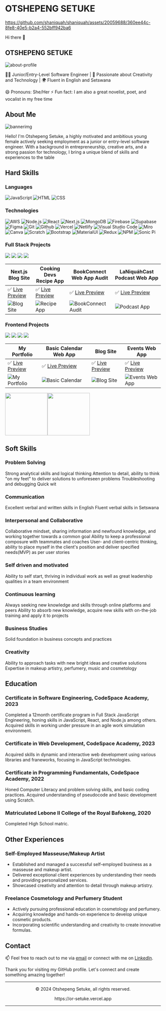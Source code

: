 # OTSHEPENG SETUKE



https://github.com/shaniquah/shaniquah/assets/20059688/360ee44c-8fe8-40e5-b2a4-552bff942ba6



Hi there 👋

## OTSHEPENG SETUKE


![about-profile](https://github.com/shaniquah/shaniquah/assets/20059688/83c0f8c4-5075-4444-8c06-bb4070db3ef3)

👩‍💻 Junior/Entry-Level Software Engineer | 🌟 Passionate about Creativity and Technology | 🌍 Fluent in English and Setswana

😄 Pronouns: She/Her
⚡ Fun fact: I am also a great novelist, poet, and vocalist in my free time

## About Me

![bannerimg](https://github.com/shaniquah/shaniquah/assets/20059688/2ed8c74b-caec-4027-b605-dc695615e7f5)


Hello! I'm Otshepeng Setuke, a highly motivated and ambitious young female actively seeking employment as a junior or entry-level software engineer. With a background in entrepreneurship, creative arts, and a strong passion for technology, I bring a unique blend of skills and experiences to the table

## Hard Skills

### Languages

![JavaScript](https://img.shields.io/badge/-JavaScript-000?&logo=JavaScript) ![HTML](https://img.shields.io/badge/-HTML5-000?&logo=HTML5) ![CSS](https://img.shields.io/badge/-CSS3-000?&logo=CSS3)

### Technologies

![AWS](https://img.shields.io/badge/-AWS-000?&logo=Amazon-AWS&logoColor=F90) ![Node.js](https://img.shields.io/badge/-Node.js-000?&logo=node.js) ![React](https://img.shields.io/badge/-React-000?&logo=React) ![Next.js](https://img.shields.io/badge/-Next.js-000?&logo=Next.js) ![MongoDB](https://img.shields.io/badge/-MongoDB-000?&logo=MongoDB) ![Firebase](https://img.shields.io/badge/-Firebase-000?&logo=Firebase) ![Supabase](https://img.shields.io/badge/-Supabase-000?&logo=Supabase) ![Figma](https://img.shields.io/badge/-Figma-000?&logo=Figma) ![Git](https://img.shields.io/badge/-Git-000?&logo=Git) ![Github](https://img.shields.io/badge/-Github-000?&logo=GitHub) ![Vercel](https://img.shields.io/badge/-Vercel-000?&logo=Vercel) ![Netlify](https://img.shields.io/badge/-Netlify-000?&logo=Netlify) ![Visual Studio Code](https://img.shields.io/badge/-Visual%20Studio%20Code-000?&logo=Visual%20Studio%20Code) ![Miro](https://img.shields.io/badge/-Miro-000?&logo=Miro) ![Canva](https://img.shields.io/badge/-Canva-000?&logo=Canva) ![Scratch](https://img.shields.io/badge/-Scratch-000?&logo=Scratch) ![Bootstrap](https://img.shields.io/badge/-Bootstrap-000?&logo=Bootstrap) ![MaterialUI](https://img.shields.io/badge/-MaterialUI-000?&logo=MUI) ![Redux](https://img.shields.io/badge/-Redux-000?&logo=Redux) ![NPM](https://img.shields.io/badge/-NPM-000?&logo=npm) ![Sonic Pi](https://img.shields.io/badge/-Sonic%20Pi-000?&logo=Sonic%20Pi)

### Full Stack Projects

[![](https://img.shields.io/badge/-💻📰Blog%20Site-000)](https://github.com/shaniquah/next-blog) [![](https://img.shields.io/badge/-🍽️Recipe%20App-000)](https://github.com/CodeSpace/ASE/groupA/) [![](https://img.shields.io/badge/-📖📚Book%20Connect-000)](https://github.com/shaniquah/OTSSET869_bcl2302_Chanique_OtshepengSetuke_IWA19_01) [![](https://img.shields.io/badge/-🎙️🎧LaNiquáhCast-000)](https://github.com/shaniquah/LaNiquahCast)

Next.js Blog Site | Cooking Devs Recipe App | BookConnect Web App Audit | LaNiquáhCast Podcast Web App
----------------- | -------------------- | -------------- | ---------
✅ [Live Preview](https://myblogg-h8hs2rqno-otshepeng-setukes-projects.vercel.app/index.html) | ✅ [Live Preview](https://cooking-devs.vercel.app/index.html) | ✅ [Live Preview](https://bookconnect-ors.netlify.app/) | ✅ [Live Preview](podcastapp)
![Blog Site](https://github.com/shaniquah/shaniquah/assets/20059688/e41312e4-78c7-4e91-a260-ebba721a3a71) | ![Recipe App](https://github.com/shaniquah/shaniquah/assets/20059688/1499b1a6-732c-4cc6-aa69-89109d749307) | ![BookConnect Audit](https://github.com/shaniquah/shaniquah/assets/20059688/ebde4a1d-0733-43ad-a0c5-6ec2f1f36d98) | ![Podcast App]()


### Frontend Projects

[![](https://img.shields.io/badge/-💼📋Portfolio-000)](https://github.com/shaniquah/tailwind-portfolio) [![](https://img.shields.io/badge/-📆%20Web%20Calendar-000)](https://github.com/shaniquah/web-calendar) [![](https://img.shields.io/badge/-📰💻%20Blog-000)](https://github.com/shaniquah/nextjs-blog) [![](https://img.shields.io/badge/-🌐☑️Events%20Web%20App-000)](https://github.com/shaniquah/udemy-nextjs)

My Portfolio | Basic Calendar Web App | Blog Site | Events Web App
--------------- | ----------------- | -------------------- | ---------------------
✅ [Live Preview](or-setuks.vercel.app/index.html) | ✅ [Live Preview](https://web-calendar-app-orsetuke.netlify.app/index.html) | ✅ [Live Preview](https://myblogg-seven.vercel.app/index.html) | ✅ [Live Preview](https://nextjs-events-app-beta.vercel.app/index.html) 
![My Portfolio](https://github.com/shaniquah/shaniquah/assets/20059688/d4f830a7-500a-4f9d-a963-73feb0c1b365) | ![Basic Calendar](https://github.com/shaniquah/shaniquah/assets/20059688/792050af-9eab-4d4c-b21c-f5643c2f0926) | ![Blog Site](https://github.com/shaniquah/shaniquah/assets/20059688/e41312e4-78c7-4e91-a260-ebba721a3a71) | ![Events Web App](https://github.com/shaniquah/shaniquah/assets/20059688/194432b6-67a8-4e3f-aa37-d857dbf8f675)

<img height="137px" src="https://github-readme-stats.vercel.app/api?username=shaniquah&hide_title=true&hide_border=true&show_icons=true&include_all_commits=true&count_private=true&line_height=21&text_color=000&icon_color=000&bg_color=0,ea6161,ffc64d,fffc4d,52fa5a&theme=graywhite" /><img height="137px" src="https://github-readme-stats.vercel.app/api/top-langs/?username=shaniquah&hide=html&hide_title=true&hide_border=true&layout=compact&langs_count=6&exclude_repo=comp426,Redventures-Movie-Quotes&text_color=000&icon_color=fff&bg_color=0,52fa5a,4dfcff,c64dff&theme=graywhite" />

## Soft Skills

### Problem Solving
Strong analytical skills and logical thinking
Attention to detail, ability to think "on my feet" to deliver solutions to unforeseen problems
Troubleshooting and debugging 
Quick wit

### Communication
Excellent verbal and written skills in English
Fluent verbal skills in Setswana

### Interpersonal and Collaborative
Collaborative mindset, sharing information and newfound knowledge, and working together towards a common goal
Ability to keep a professional composure with teammates and coaches
User- and client-centric thinking, ability to place myself in the client's position and deliver specified needs(MVP) as per user stories 

### Self driven and motivated
Ability to self start, thriving in individual work as well as great leadership qualities in a team environment 

### Continuous learning
Always seeking new knowledge and skills through online platforms and peers
Ability to absorb new knowledge, acquire new skills with on-the-job training and apply it to projects

### Business Studies
Solid foundation in business concepts and practices

### Creativity
Ability to approach tasks with new bright ideas and creative solutions
Expertise in makeup artistry, perfumery, music and cosmetology

## Education

### Certificate in Software Engineering, CodeSpace Academy, 2023
Completed a 12month certificate program in Full Stack JavaScript Engineering, honing skills in JavaScript, React, and Node.js among others. Acquired skills in working under pressure in an agile work simulation environment.

### Certificate in Web Development, CodeSpace Academy, 2023
Acquired skills in dynamic and interactive web development using various libraries and franeworks, focusing in JavaScript technologies.

### Certificate in Programming Fundamentals, CodeSpace Academy, 2022
Honed Computer Literacy and problem solving skills, and basic coding practices. Acquired understanding of pseudocode and basic development using Scratch.

### Matriculated Lebone II College of the Royal Bafokeng, 2020
Completed High School matric.

## Other Experiences

### Self-Employed Masseuse/Makeup Artist
- Established and managed a successful self-employed business as a masseuse and makeup artist.
- Delivered exceptional client experiences by understanding their needs and providing personalized services.
- Showcased creativity and attention to detail through makeup artistry.

### Freelance Cosmetology and Perfumery Student
- Actively pursuing professional education in cosmetology and perfumery.
- Acquiring knowledge and hands-on experience to develop unique cosmetic products.
- Incorporating scientific understanding and creativity to create innovative formulas.

## Contact

📫 Feel free to reach out to me via [email](or.setuke@gmail.com) or connect with me on [LinkedIn](https://www.linkedin.com/in/otshepeng-setuke/).


Thank you for visiting my GitHub profile. Let's connect and create something amazing together!

---

<p align="center"> © 2024 Otshepeng Setuke, all rights reserved. </p>

<p align="center">
https://or-setuke.vercel.app
</p>

---
